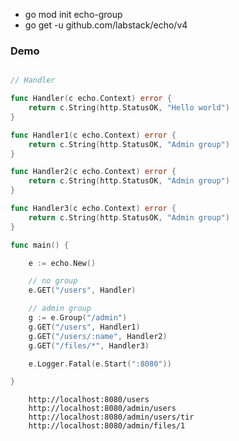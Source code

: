 - go mod init echo-group
- go get -u github.com/labstack/echo/v4

### Demo

```go

// Handler

func Handler(c echo.Context) error {
	return c.String(http.StatusOK, "Hello world")
}

func Handler1(c echo.Context) error {
	return c.String(http.StatusOK, "Admin group")
}

func Handler2(c echo.Context) error {
	return c.String(http.StatusOK, "Admin group")
}

func Handler3(c echo.Context) error {
	return c.String(http.StatusOK, "Admin group")
}

func main() {

	e := echo.New()

	// no group
	e.GET("/users", Handler)

	// admin group
	g := e.Group("/admin")
	g.GET("/users", Handler1)
	g.GET("/users/:name", Handler2)
	g.GET("/files/*", Handler3)

	e.Logger.Fatal(e.Start(":8080"))

}

```

        http://localhost:8080/users
        http://localhost:8080/admin/users
        http://localhost:8080/admin/users/tir
        http://localhost:8080/admin/files/1